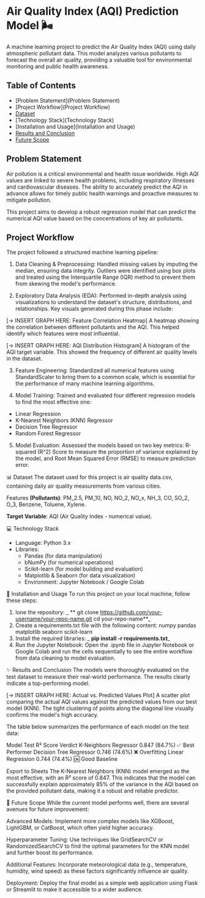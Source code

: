 # Air Quality Index (AQI) Prediction Model 🌬️

A machine learning project to predict the Air Quality Index (AQI) using daily atmospheric pollutant data. This model analyzes various pollutants to forecast the overall air quality, providing a valuable tool for environmental monitoring and public health awareness.

## Table of Contents
- [Problem Statement](Problem Statement)
- [Project Workflow](Project Workflow)
- [Dataset](Dataset)
- [Technology Stack](Technology Stack)
- [Installation and Usage](Installation and Usage)
- [Results and Conclusion]()
- [Future Scope]()

 ## Problem Statement
Air pollution is a critical environmental and health issue worldwide. High AQI values are linked to severe health problems, including respiratory illnesses and cardiovascular diseases. The ability to accurately predict the AQI in advance allows for timely public health warnings and proactive measures to mitigate pollution.

This project aims to develop a robust regression model that can predict the numerical AQI value based on the concentrations of key air pollutants.

## Project Workflow
The project followed a structured machine learning pipeline:

1. Data Cleaning & Preprocessing:
   Handled missing values by imputing the median, ensuring data integrity. Outliers were identified using box plots and treated using the Interquartile Range (IQR) method to prevent them from skewing the model's performance.

3. Exploratory Data Analysis (EDA): Performed in-depth analysis using visualizations to understand the dataset's structure, distributions, and relationships. Key visuals generated during this phase include:

[-> INSERT GRAPH HERE: Feature Correlation Heatmap]
A heatmap showing the correlation between different pollutants and the AQI. This helped identify which features were most influential.

[-> INSERT GRAPH HERE: AQI Distribution Histogram]
A histogram of the AQI target variable. This showed the frequency of different air quality levels in the dataset.

3. Feature Engineering: Standardized all numerical features using StandardScaler to bring them to a common scale, which is essential for the performance of many machine learning algorithms.

4. Model Training: Trained and evaluated four different regression models to find the most effective one:

- Linear Regression
- K-Nearest Neighbors (KNN) Regressor
- Decision Tree Regressor
- Random Forest Regressor

5. Model Evaluation: Assessed the models based on two key metrics: R-squared (R^2) Score to measure the proportion of variance explained by the model, and Root Mean Squared Error (RMSE) to measure prediction error.

📊 Dataset
The dataset used for this project is air quality data.csv, containing daily air quality measurements from various cities.

Features **(Pollutants)**: PM_2.5, PM_10, NO, NO_2, NO_x, NH_3, CO, SO_2, O_3, Benzene, Toluene, Xylene.

**Target Variable**: AQI (Air Quality Index - numerical value).

💻 Technology Stack
- Language: Python 3.x
- Libraries:
  - Pandas (for data manipulation)
  - bNumPy (for numerical operations)
  - Scikit-learn (for model building and evaluation)
  - Matplotlib & Seaborn (for data visualization)
  - Environment: Jupyter Notebook / Google Colab

🚀 Installation and Usage
To run this project on your local machine, follow these steps:

1. lone the repository:
    _ ** git clone https://github.com/your-username/your-repo-name.git
      cd your-repo-name**_
2. Create a requirements.txt file with the following content:
      numpy
      pandas
      matplotlib
      seaborn
      scikit-learn
3. Install the required libraries:
_    **pip install -r requirements.txt**_
4. Run the Jupyter Notebook:
    Open the .ipynb file in Jupyter Notebook or Google Colab and run the cells sequentially to see the entire workflow from data cleaning to model evaluation.

✨ Results and Conclusion
The models were thoroughly evaluated on the test dataset to measure their real-world performance. The results clearly indicate a top-performing model.

[-> INSERT GRAPH HERE: Actual vs. Predicted Values Plot]
A scatter plot comparing the actual AQI values against the predicted values from our best model (KNN). The tight clustering of points along the diagonal line visually confirms the model's high accuracy.

The table below summarizes the performance of each model on the test data:

Model	Test R² Score	Verdict
K-Neighbors Regressor	0.847 (84.7%)	✅ Best Performer
Decision Tree Regressor	0.746 (74.6%)	❌ Overfitting
Linear Regression	0.744 (74.4%)	🆗 Good Baseline

Export to Sheets
The K-Nearest Neighbors (KNN) model emerged as the most effective, with an R² score of 0.847. This indicates that the model can successfully explain approximately 85% of the variance in the AQI based on the provided pollutant data, making it a robust and reliable predictor.

🔮 Future Scope
While the current model performs well, there are several avenues for future improvement:

Advanced Models: Implement more complex models like XGBoost, LightGBM, or CatBoost, which often yield higher accuracy.

Hyperparameter Tuning: Use techniques like GridSearchCV or RandomizedSearchCV to find the optimal parameters for the KNN model and further boost its performance.

Additional Features: Incorporate meteorological data (e.g., temperature, humidity, wind speed) as these factors significantly influence air quality.

Deployment: Deploy the final model as a simple web application using Flask or Streamlit to make it accessible to a wider audience.
